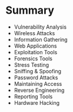 # Summary

* Vulnerability Analysis
* Wireless Attacks
* Information Gathering
* Web Applications
* Exploitation Tools
* Forensics Tools
* Stress Testing
* Sniffing & Spoofing
* Password Attacks
* Maintaining Access
* Reverse Engineering
* Reporting Tools
* Hardware Hacking

